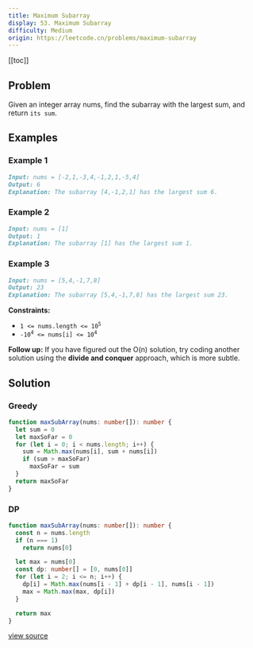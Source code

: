 ```yaml
---
title: Maximum Subarray
display: 53. Maximum Subarray
difficulty: Medium
origin: https://leetcode.cn/problems/maximum-subarray
---
```


[[toc]]

## Problem

Given an integer array nums, find the <span data-keyword="subarray-nonempty">subarray</span> with the largest sum, and return `its sum`.

## Examples

### Example 1

```md
Input: nums = [-2,1,-3,4,-1,2,1,-5,4]
Output: 6
Explanation: The subarray [4,-1,2,1] has the largest sum 6.
```

### Example 2

```md
Input: nums = [1]
Output: 1
Explanation: The subarray [1] has the largest sum 1.
```

### Example 3

```md
Input: nums = [5,4,-1,7,8]
Output: 23
Explanation: The subarray [5,4,-1,7,8] has the largest sum 23.
```

**Constraints:**

- <code>1 &lt;= nums.length &lt;= 10<sup>5</sup></code>
- <code>-10<sup>4</sup> &lt;= nums[i] &lt;= 10<sup>4</sup></code>

**Follow up:** If you have figured out the O(n) solution, try coding another solution using the **divide and conquer** approach, which is more subtle.

## Solution

### Greedy

```ts
function maxSubArray(nums: number[]): number {
  let sum = 0
  let maxSoFar = 0
  for (let i = 0; i < nums.length; i++) {
    sum = Math.max(nums[i], sum + nums[i])
    if (sum > maxSoFar)
      maxSoFar = sum
  }
  return maxSoFar
}
```

### DP

```ts
function maxSubArray(nums: number[]): number {
  const n = nums.length
  if (n === 1)
    return nums[0]

  let max = nums[0]
  const dp: number[] = [0, nums[0]]
  for (let i = 2; i <= n; i++) {
    dp[i] = Math.max(nums[i - 1] + dp[i - 1], nums[i - 1])
    max = Math.max(max, dp[i])
  }

  return max
}
```

[view source](https://leetcode.cn/problems/maximum-subarray)
